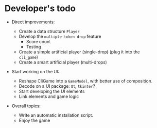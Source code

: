 Developer's todo
====

- Direct improvements:
  - Create a data structure `Player`
  - Develop the `multiple token drop` feature
    - Score count
    - Testing
  - Create a simple artificial player (single-drop) (plug it into the `cli_game`)
  - Create a smart artificial player (multi-drops)

- Start working on the UI:
  - Reshape CliGame into a `GameModel`, with better use of composition.
  - Decode on a UI package: `Qt`, `tkinter`?
  - Start developing the UI elements
  - Link elements and game logic

- Overall topics: 
  - Write an automatic installation script.
  - Enjoy the game
